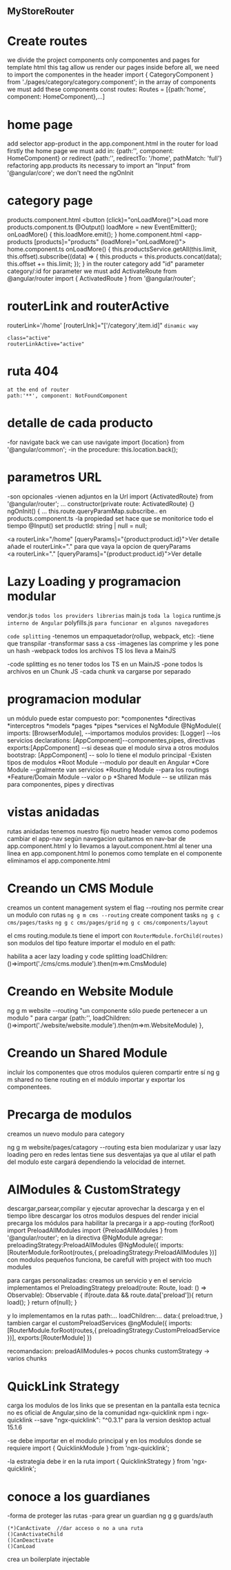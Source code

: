 ## MyStoreRouter
# Create routes
 we divide the project components only componentes and pages for template html
 this tag allow us render our pages inside
 <router-outlet></router-outlet> 
before all, we need to import the componentes in the header
    import { CategoryComponent } from './pages/category/category.component';
in the array of components we must add these components
    const routes: Routes = [{path:'home', component: HomeComponent},...]

# home page
 add selector app-product in the app.component.html
 in the router for load firstly the home page we must add in:
    {path:'', component: HomeComponent}
or redirect
    {path:'', redirectTo: '/home', pathMatch: 'full'}
refactoring app.products 
its necessary to import an "Input"  from '@angular/core'; 
we don't need the ngOnInit

# category page
products.component.html
   <button (click)="onLoadMore()">Load more</button>
products.component.ts
    @Output() loadMore = new EventEmitter();
    onLoadMore() {
      this.loadMore.emit();
    }
home.component.html
   <app-products [products]="products" (loadMore)="onLoadMore()"></app-products>
home.component.ts
    onLoadMore() {
        this.productsService.getAll(this.limit, this.offset).subscribe((data) => {
        this.products = this.products.concat(data);
        this.offset += this.limit;
        });
    }
 in the router category add "id" parameter 
    category/:id
 for parameter we must add ActivateRoute from @angular/router
    import { ActivatedRoute } from '@angular/router';

# routerLink and routerActive
routerLink='/home'
[routerLInk]="['/category',item.id]"     `dinamic way`

    class="active"
    routerLinkActive="active"

# ruta 404
    at the end of router
    path:'**', component: NotFoundComponent

# detalle de cada producto
 -for navigate back we can use navigate
 import {location} from '@angular/common';
 -in the procedure:
 this.location.back();
 # parametros URL
 -son opcionales
 -vienen adjuntos en la Url
 import {ActivatedRoute} from '@angular/router';
 ...
 constructor(private route: ActivatedRoute) {}
 ngOnInit() {
    ...
    this.route.queryParamMap.subscribe..
en products.component.ts
-la propiedad set hace que se monitorice todo el tiempo
      @Input() set productId: string | null = null;

<a routerLink="/home" [queryParams]="{product:product.id}">Ver detalle</a>
añade el routerLink="." para que vaya la opcion de queryParams  
<a routerLink="." [queryParams]="{product:product.id}">Ver detalle</a>

# Lazy Loading y programacion modular
vendor.js `todos los providers librerias`
main.js  `toda la logica`
runtime.js `interno de Angular` 
polyfills.js `para funcionar en algunos navegadores`

 `code splitting`
 -tenemos un empaquetador(rollup, webpack, etc):
    -tiene que transpilar
    -transformar sass a css
    -imagenes las comprime y les pone un hash
-webpack
    todos los archivos TS los lleva a MainJS

-code splitting es no tener todos los TS en un MainJS
-pone todos ls archivos en un Chunk JS
-cada chunk va cargarse por separado

# programacion modular
un módulo puede estar compuesto por:
    *componentes
    *directivas
    *interceptros
    *models
    *pages
    *pipes
    *services
el NgModule
@NgModule({
  imports: [BrowserModule],  --importamos modulos 
  provides: [Logger]  --los servicios
  declarations: [AppComponent]--componentes,pipes, directivas
  exports:[AppComponent]    --si deseas que el modulo sirva a otros modulos
  bootstrap: [AppComponent]  -- solo lo tiene el modulo principal
-Existen tipos de modulos
    *Root Module  --modulo por deault en Angular
    *Core Module  --gralmente van servicios
    *Routing Module --para los routings
    *Feature/Domain Module --valor o p
    *Shared Module -- se utilizan más para componentes, pipes y directivas

# vistas anidadas
rutas anidadas tenemos nuestro 
<app-nav></app-nav>   fijo nuetro header
<router-outlet></router-outlet>
vemos como podemos cambiar el app-nav según navegacion
quitamos en nav-bar de app.component.html y lo llevamos a layout.component.html
al tener una linea en app.component.html lo ponemos como template en el componente
eliminamos el app.componente.html

# Creando un CMS Module
creamos un content management system
el flag --routing nos permite crear un modulo con rutas
`ng g m cms --routing`
create component tasks
`ng g c cms/pages/tasks`
`ng g c cms/pages/grid`
`ng g c cms/components/layout`

el cms routing.module.ts tiene el import con `RouterModule.forChild(routes)`
son modulos del tipo feature
importar el modulo en el path:

habilita a acer lazy loading y code splitting
loadChildren:()=>import('./cms/cms.module').then(m=>m.CmsModule)

# Creando en Website Module 
ng g m website --routing
"un componente sólo puede pertenecer a un modulo "
para cargar 
 {path:'',
    loadChildren:()=>import('./website/website.module').then(m=>m.WebsiteModule)
   },

# Creando un Shared Module 
incluir los componentes que otros modulos quieren compartir entre sí
ng g m shared   no tiene routing
en el módulo importar y exportar los componentees.

# Precarga de modulos
creamos un nuevo modulo para category

ng g m website/pages/catagory --routing
esta bien modularizar y usar lazy loading
pero en redes lentas tiene sus desventajas ya que al utilar el path del modulo este cargará dependiendo
la velocidad de internet.

# AlModules & CustomStrategy
descargar,parsear,compilar y ejecutar
aprovechar la descarga y en el tiempo libre descargar los otros modulos
despues del render inicial precarga los módulos
para habilitar la precarga ir a app-routing (forRoot)
import PreloadAllModules
    import {PreloadAllModules } from '@angular/router';
en la directiva @NgModule agregar: preloadingStrategy:PreloadAllModules
  @NgModule({
  imports: [RouterModule.forRoot(routes,{
    preloadingStrategy:PreloadAllModules
  })]
con modulos pequeños funciona, be carefull with project with too much modules

para cargas personalizadas:
creamos un servicio y en el servicio implementamos el PreloadingStrategy
    preload(route: Route, load: () => Observable<any>): Observable<any> {
        if(route.data && route.data['preload']){
        return load();
        }
        return of(null);
    }

y lo implementamos en la rutas
    path:...
    loadChildren:...
    data:{
        preload:true,
    }
tambien cargar el customPreloadServices
@ngModule({
    imports:[RouterModule.forRoot(routes,{
    preloadingStrategy:CustomPreloadService
    })],
    exports:[RouterModule]
})

recomandacion:
preloadAllModules-> pocos chunks
customStrategy -> varios chunks

# QuickLink Strategy
carga los modulos de los links que se presentan en la pantalla
esta tecnica no es oficial  de Angular,sino de la comunidad
ngx-quicklink
npm i ngx-quicklink --save
"ngx-quicklink": "^0.3.1"  para la version desktop actual 15.1.6

-se debe importar en el modulo principal y en los modulos donde se requiere
    import { QuicklinkModule } from 'ngx-quicklink';

-la estrategia debe ir en la ruta 
    import { QuicklinkStrategy } from 'ngx-quicklink';

# conoce a los guardianes
-forma de proteger las rutas
-para grear un guardian 
    ng g g guards/auth

    (*)CanActivate  //dar acceso o no a una ruta
    ()CanActivateChild
    ()CanDeactivate
    ()CanLoad
crea un boilerplate injectable
